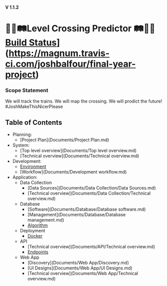**V 1.1.2**
# 🚂🙅🛤Level Crossing Predictor 🛤🙅🚂[Build Status](https://magnum.travis-ci.com/joshbalfour/final-year-project.svg?token=3SrbFjsXZ6b1nrKwyzse&branch=master)](https://magnum.travis-ci.com/joshbalfour/final-year-project) 

### Scope Statement
We will track the trains. We will map the crossing. We will prodict the future!
\#JoshMakeThisNicerPlease

## Table of Contents
* Planning:
	* [Project Plan](Documents/Project Plan.md)
* System:
	* [Top level overview](Documents/Top level overview.md)
	* [Technical overview](Documents/Technical overview.md)
* Development:
	* [Environment](Documents/environment.md)
	* [Workflow](Documents/Development workflow.md)
* Application:
	* Data Collection
		* [Data Sources](Documents/Data Collection/Data Sources.md)
		* [Technical overview](Documents/Data Collection/Technical overview.md)
	* Database
		* [Software](Documents/Database/Database software.md)
		* [Management](Documents/Database/Database management.md)
		* [Algorithm](Documents/Database/Algorithm.md)
	* Deployment
		* [Docker](Documents/Deployment/Docker.md)
	* API
		* [Technical overview](Documents/API/Technical overview.md)
		* [Endpoints](Documents/API/Endpoints.md)
	* Web App
		* [Discovery](Documents/Web App/Discovery.md)
		* [UI Designs](Documents/Web App/UI Designs.md)
		* [Technical overview](Documents/Web App/Technical overview.md)
